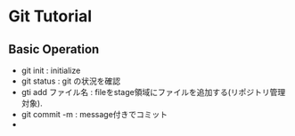 # Git Tutorial
## Basic Operation
- git init : initialize
- git status : git の状況を確認
- gti add ファイル名 : fileをstage領域にファイルを追加する(リポジトリ管理対象).
- git commit -m : message付きでコミット
-

